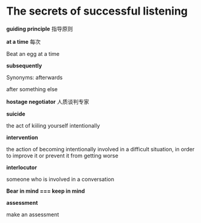 # The secrets of successful listening

**guiding principle** 指导原则

**at a time** 每次

Beat an egg at a time

**subsequently** 

Synonyms: afterwards

after something else

**hostage negotiator** 人质谈判专家

**suicide** 

the act of kiiling yourself intentionally

**intervention**

the action of becoming intentionally involved in a difficult situation, in order to improve it or prevent it from getting worse

**interlocutor**

someone who is involved in a conversation

**Bear in mind === keep in mind**

**assessment**

make an assessment

